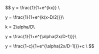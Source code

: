 $$
y = \frac{1}{1+e^{kx}} \\

y = \frac{1}{1+e^{k(x-D/2)}}\\

k = 2\alpha/D\\

y = \frac{1}{1+e^{\alpha(2x/D-1)}}\\

y = \frac{1-c}{1+e^{\alpha(2x/D-1)}}+c \\
$$

